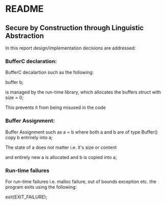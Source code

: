 # README
## Secure by Construction through Linguistic Abstraction

In this report design/implementation decisions are addressed:


### BufferC declaration:
BufferC decalartion such as the following:

buffer b;

is managed by the run-time library, which allocates the buffers struct with size = 0;

This prevents it from being misused in the code

### Buffer Assignment:

Buffer Assignment such as a = b where both a and b are of type Buffer() copy b entrirely into a;

The state of a does not matter i.e. it's size or content

and entirely new a is allocated and b is copied into a;


### Run-time failures

For run-time failures i.e. malloc failure, out of bounds exception etc. the program exits using the following:

exit(EXIT_FAILURE);

